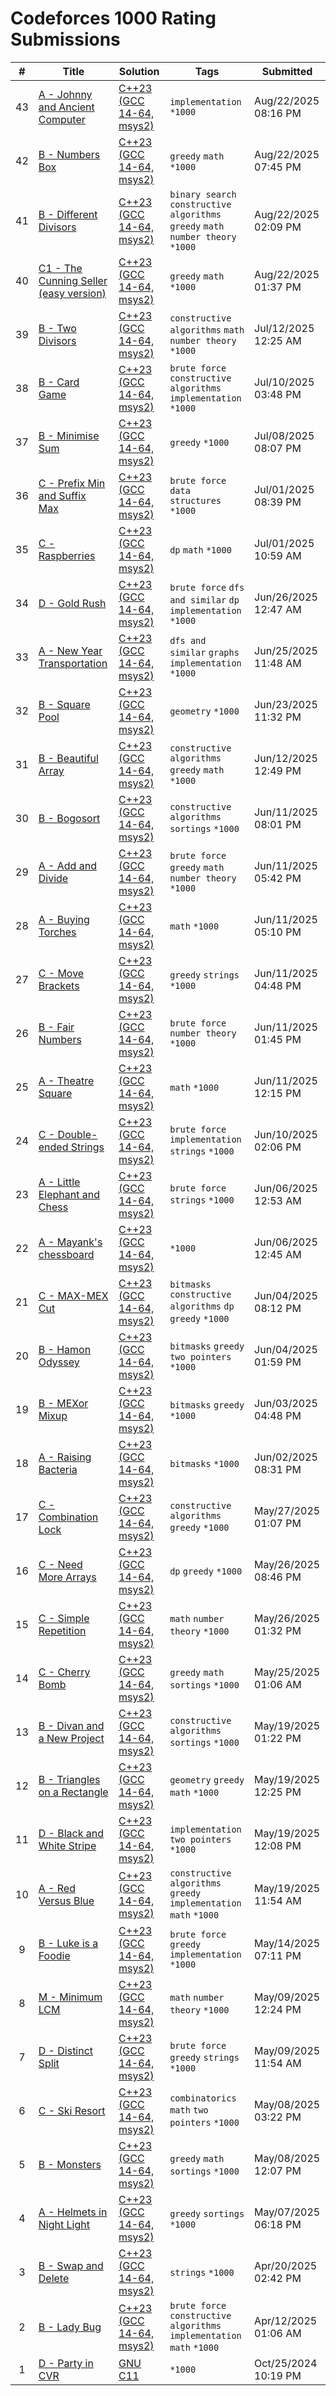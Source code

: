 # Codeforces 1000 Rating Submissions

| # | Title | Solution | Tags | Submitted |
|:-:|-------|----------|------|-----------|
| 43 | [A - Johnny and Ancient Computer](https://codeforces.com/contest/1362/problem/A) | [C++23 (GCC 14-64, msys2)](https://codeforces.com/contest/1362/submission/335050258) | `implementation` `*1000` | Aug/22/2025 08:16 PM |
| 42 | [B - Numbers Box](https://codeforces.com/contest/1447/problem/B) | [C++23 (GCC 14-64, msys2)](https://codeforces.com/contest/1447/submission/335046136) | `greedy` `math` `*1000` | Aug/22/2025 07:45 PM |
| 41 | [B - Different Divisors](https://codeforces.com/contest/1474/problem/B) | [C++23 (GCC 14-64, msys2)](https://codeforces.com/contest/1474/submission/335005074) | `binary search` `constructive algorithms` `greedy` `math` `number theory` `*1000` | Aug/22/2025 02:09 PM |
| 40 | [C1 - The Cunning Seller (easy version)](https://codeforces.com/contest/2132/problem/C1) | [C++23 (GCC 14-64, msys2)](https://codeforces.com/contest/2132/submission/335001403) | `greedy` `math` `*1000` | Aug/22/2025 01:37 PM |
| 39 | [B - Two Divisors](https://codeforces.com/contest/1916/problem/B) | [C++23 (GCC 14-64, msys2)](https://codeforces.com/contest/1916/submission/328572904) | `constructive algorithms` `math` `number theory` `*1000` | Jul/12/2025 12:25 AM |
| 38 | [B - Card Game](https://codeforces.com/contest/1999/problem/B) | [C++23 (GCC 14-64, msys2)](https://codeforces.com/contest/1999/submission/328360619) | `brute force` `constructive algorithms` `implementation` `*1000` | Jul/10/2025 03:48 PM |
| 37 | [B - Minimise Sum](https://codeforces.com/contest/2124/problem/B) | [C++23 (GCC 14-64, msys2)](https://codeforces.com/contest/2124/submission/328106047) | `greedy` `*1000` | Jul/08/2025 08:07 PM |
| 36 | [C - Prefix Min and Suffix Max](https://codeforces.com/contest/2123/problem/C) | [C++23 (GCC 14-64, msys2)](https://codeforces.com/contest/2123/submission/326873487) | `brute force` `data structures` `*1000` | Jul/01/2025 08:39 PM |
| 35 | [C - Raspberries](https://codeforces.com/contest/1883/problem/C) | [C++23 (GCC 14-64, msys2)](https://codeforces.com/contest/1883/submission/326744396) | `dp` `math` `*1000` | Jul/01/2025 10:59 AM |
| 34 | [D - Gold Rush](https://codeforces.com/contest/1829/problem/D) | [C++23 (GCC 14-64, msys2)](https://codeforces.com/contest/1829/submission/326052909) | `brute force` `dfs and similar` `dp` `implementation` `*1000` | Jun/26/2025 12:47 AM |
| 33 | [A - New Year Transportation](https://codeforces.com/contest/500/problem/A) | [C++23 (GCC 14-64, msys2)](https://codeforces.com/contest/500/submission/325964514) | `dfs and similar` `graphs` `implementation` `*1000` | Jun/25/2025 11:48 AM |
| 32 | [B - Square Pool](https://codeforces.com/contest/2120/problem/B) | [C++23 (GCC 14-64, msys2)](https://codeforces.com/contest/2120/submission/325828654) | `geometry` `*1000` | Jun/23/2025 11:32 PM |
| 31 | [B - Beautiful Array](https://codeforces.com/contest/1715/problem/B) | [C++23 (GCC 14-64, msys2)](https://codeforces.com/contest/1715/submission/323995554) | `constructive algorithms` `greedy` `math` `*1000` | Jun/12/2025 12:49 PM |
| 30 | [B - Bogosort](https://codeforces.com/contest/1312/problem/B) | [C++23 (GCC 14-64, msys2)](https://codeforces.com/contest/1312/submission/323917303) | `constructive algorithms` `sortings` `*1000` | Jun/11/2025 08:01 PM |
| 29 | [A - Add and Divide](https://codeforces.com/contest/1485/problem/A) | [C++23 (GCC 14-64, msys2)](https://codeforces.com/contest/1485/submission/323900463) | `brute force` `greedy` `math` `number theory` `*1000` | Jun/11/2025 05:42 PM |
| 28 | [A - Buying Torches](https://codeforces.com/contest/1418/problem/A) | [C++23 (GCC 14-64, msys2)](https://codeforces.com/contest/1418/submission/323896358) | `math` `*1000` | Jun/11/2025 05:10 PM |
| 27 | [C - Move Brackets](https://codeforces.com/contest/1374/problem/C) | [C++23 (GCC 14-64, msys2)](https://codeforces.com/contest/1374/submission/323893408) | `greedy` `strings` `*1000` | Jun/11/2025 04:48 PM |
| 26 | [B - Fair Numbers](https://codeforces.com/contest/1411/problem/B) | [C++23 (GCC 14-64, msys2)](https://codeforces.com/contest/1411/submission/323868018) | `brute force` `number theory` `*1000` | Jun/11/2025 01:45 PM |
| 25 | [A - Theatre Square](https://codeforces.com/contest/1/problem/A) | [C++23 (GCC 14-64, msys2)](https://codeforces.com/contest/1/submission/323857303) | `math` `*1000` | Jun/11/2025 12:15 PM |
| 24 | [C - Double-ended Strings](https://codeforces.com/contest/1506/problem/C) | [C++23 (GCC 14-64, msys2)](https://codeforces.com/contest/1506/submission/323737241) | `brute force` `implementation` `strings` `*1000` | Jun/10/2025 02:06 PM |
| 23 | [A - Little Elephant and Chess](https://codeforces.com/contest/259/problem/A) | [C++23 (GCC 14-64, msys2)](https://codeforces.com/contest/259/submission/323047379) | `brute force` `strings` `*1000` | Jun/06/2025 12:53 AM |
| 22 | [A - Mayank's chessboard](https://codeforces.com/contest/613273/problem/A) | [C++23 (GCC 14-64, msys2)](https://codeforces.com/contest/613273/submission/323046781) | `*1000` | Jun/06/2025 12:45 AM |
| 21 | [C - MAX-MEX Cut](https://codeforces.com/contest/1566/problem/C) | [C++23 (GCC 14-64, msys2)](https://codeforces.com/contest/1566/submission/322875248) | `bitmasks` `constructive algorithms` `dp` `greedy` `*1000` | Jun/04/2025 08:12 PM |
| 20 | [B - Hamon Odyssey](https://codeforces.com/contest/1847/problem/B) | [C++23 (GCC 14-64, msys2)](https://codeforces.com/contest/1847/submission/322824300) | `bitmasks` `greedy` `two pointers` `*1000` | Jun/04/2025 01:59 PM |
| 19 | [B - MEXor Mixup](https://codeforces.com/contest/1567/problem/B) | [C++23 (GCC 14-64, msys2)](https://codeforces.com/contest/1567/submission/322651650) | `bitmasks` `greedy` `*1000` | Jun/03/2025 04:48 PM |
| 18 | [A - Raising Bacteria](https://codeforces.com/contest/579/problem/A) | [C++23 (GCC 14-64, msys2)](https://codeforces.com/contest/579/submission/322550395) | `bitmasks` `*1000` | Jun/02/2025 08:31 PM |
| 17 | [C - Combination Lock](https://codeforces.com/contest/2091/problem/C) | [C++23 (GCC 14-64, msys2)](https://codeforces.com/contest/2091/submission/321604862) | `constructive algorithms` `greedy` `*1000` | May/27/2025 01:07 PM |
| 16 | [C - Need More Arrays](https://codeforces.com/contest/2114/problem/C) | [C++23 (GCC 14-64, msys2)](https://codeforces.com/contest/2114/submission/321454107) | `dp` `greedy` `*1000` | May/26/2025 08:46 PM |
| 15 | [C - Simple Repetition](https://codeforces.com/contest/2093/problem/C) | [C++23 (GCC 14-64, msys2)](https://codeforces.com/contest/2093/submission/321340407) | `math` `number theory` `*1000` | May/26/2025 01:32 PM |
| 14 | [C - Cherry Bomb](https://codeforces.com/contest/2106/problem/C) | [C++23 (GCC 14-64, msys2)](https://codeforces.com/contest/2106/submission/321163468) | `greedy` `math` `sortings` `*1000` | May/25/2025 01:06 AM |
| 13 | [B - Divan and a New Project ](https://codeforces.com/contest/1614/problem/B) | [C++23 (GCC 14-64, msys2)](https://codeforces.com/contest/1614/submission/320326430) | `constructive algorithms` `sortings` `*1000` | May/19/2025 01:22 PM |
| 12 | [B - Triangles on a Rectangle](https://codeforces.com/contest/1620/problem/B) | [C++23 (GCC 14-64, msys2)](https://codeforces.com/contest/1620/submission/320320237) | `geometry` `greedy` `math` `*1000` | May/19/2025 12:25 PM |
| 11 | [D - Black and White Stripe](https://codeforces.com/contest/1690/problem/D) | [C++23 (GCC 14-64, msys2)](https://codeforces.com/contest/1690/submission/320318523) | `implementation` `two pointers` `*1000` | May/19/2025 12:08 PM |
| 10 | [A - Red Versus Blue](https://codeforces.com/contest/1659/problem/A) | [C++23 (GCC 14-64, msys2)](https://codeforces.com/contest/1659/submission/320317344) | `constructive algorithms` `greedy` `implementation` `math` `*1000` | May/19/2025 11:54 AM |
| 9 | [B - Luke is a Foodie](https://codeforces.com/contest/1704/problem/B) | [C++23 (GCC 14-64, msys2)](https://codeforces.com/contest/1704/submission/319650619) | `brute force` `greedy` `implementation` `*1000` | May/14/2025 07:11 PM |
| 8 | [M - Minimum LCM](https://codeforces.com/contest/1765/problem/M) | [C++23 (GCC 14-64, msys2)](https://codeforces.com/contest/1765/submission/318907005) | `math` `number theory` `*1000` | May/09/2025 12:24 PM |
| 7 | [D - Distinct Split](https://codeforces.com/contest/1791/problem/D) | [C++23 (GCC 14-64, msys2)](https://codeforces.com/contest/1791/submission/318904643) | `brute force` `greedy` `strings` `*1000` | May/09/2025 11:54 AM |
| 6 | [C - Ski Resort](https://codeforces.com/contest/1840/problem/C) | [C++23 (GCC 14-64, msys2)](https://codeforces.com/contest/1840/submission/318818387) | `combinatorics` `math` `two pointers` `*1000` | May/08/2025 03:22 PM |
| 5 | [B - Monsters](https://codeforces.com/contest/1849/problem/B) | [C++23 (GCC 14-64, msys2)](https://codeforces.com/contest/1849/submission/318800849) | `greedy` `math` `sortings` `*1000` | May/08/2025 12:07 PM |
| 4 | [A - Helmets in Night Light](https://codeforces.com/contest/1876/problem/A) | [C++23 (GCC 14-64, msys2)](https://codeforces.com/contest/1876/submission/318728314) | `greedy` `sortings` `*1000` | May/07/2025 06:18 PM |
| 3 | [B - Swap and Delete](https://codeforces.com/contest/1913/problem/B) | [C++23 (GCC 14-64, msys2)](https://codeforces.com/contest/1913/submission/316360067) | `strings` `*1000` | Apr/20/2025 02:42 PM |
| 2 | [B - Lady Bug](https://codeforces.com/contest/2092/problem/B) | [C++23 (GCC 14-64, msys2)](https://codeforces.com/contest/2092/submission/315054234) | `brute force` `constructive algorithms` `implementation` `math` `*1000` | Apr/12/2025 01:06 AM |
| 1 | [D - Party in CVR](https://codeforces.com/contest/560796/problem/D) | [GNU C11](https://codeforces.com/contest/560796/submission/287965444) | `*1000` | Oct/25/2024 10:19 PM |